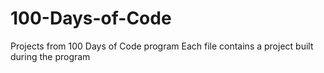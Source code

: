 # 100-Days-of-Code
Projects from 100 Days of Code program
Each file contains a project built during the program

